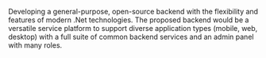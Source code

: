 Developing a general-purpose, open-source backend with the flexibility and features of modern .Net technologies. 
The proposed backend would be a versatile service platform to support diverse application types (mobile, web, desktop) with a full suite of common backend services and an admin panel with many roles.
